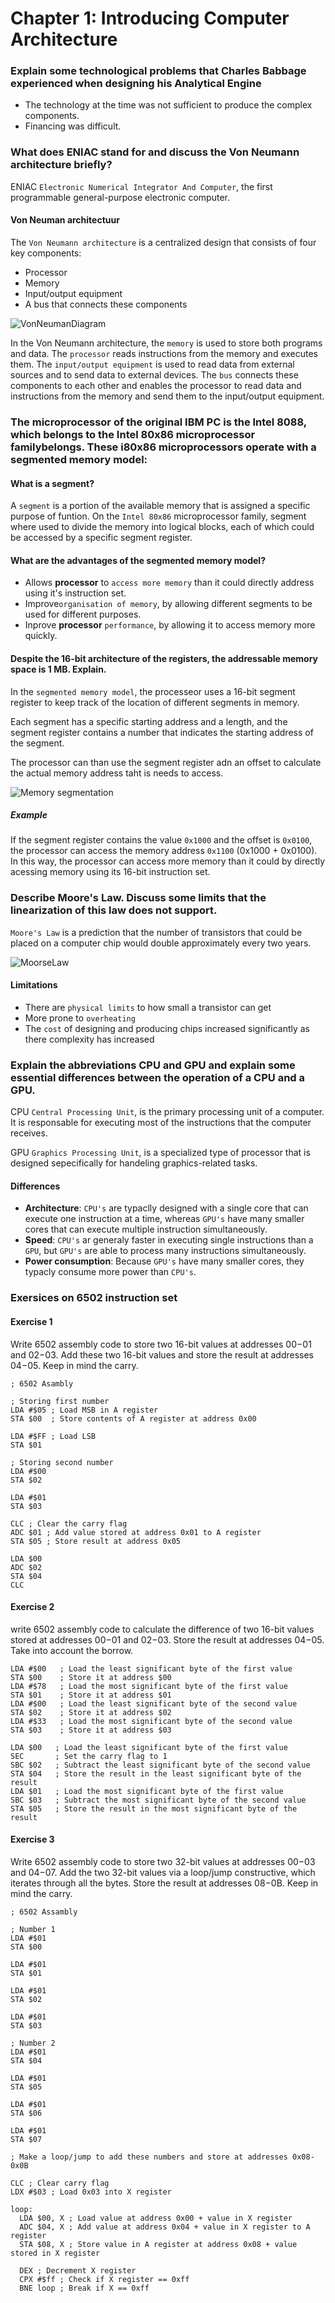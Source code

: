 # Chapter 1: Introducing Computer Architecture

### Explain some technological problems that Charles Babbage experienced when designing his Analytical Engine

- The technology at the time was not sufficient to produce the complex components.
- Financing was difficult.

### What does ENIAC stand for and discuss the Von Neumann architecture briefly?

ENIAC `Electronic Numerical Integrator And Computer`, the first programmable general-purpose electronic computer.

#### Von Neuman architectuur

The `Von Neumann architecture` is a centralized design that consists of four key components:

- Processor
- Memory
- Input/output equipment
- A bus that connects these components

![VonNeumanDiagram](/img/VonNeumann.jpg)

In the Von Neumann architecture, the `memory` is used to store both programs and data. 
The `processor` reads instructions from the memory and executes them. The `input/output equipment` is used to read data from external sources and to send data to external devices. 
The `bus` connects these components to each other and enables the processor to read data and instructions from the memory and send them to the input/output equipment.

### The microprocessor of the original IBM PC is the Intel 8088, which belongs to the Intel 80x86 microprocessor familybelongs. These i80x86 microprocessors operate with a segmented memory model:

#### What is a segment?

A `segment` is a portion of the available memory that is assigned a specific purpose of funtion.
On the `Intel 80x86` microprocessor family, segment where used to divide the memory into logical blocks, each of which could be accessed by a specific segment register.

#### What are the advantages of the segmented memory model?

- Allows **processor** to `access more memory` than it could directly address using it's instruction set.
- Improve`organisation of memory`, by allowing different segments to be used for different purposes.
- Inprove **processor** `performance`, by allowing it to access memory more quickly.

#### Despite the 16-bit architecture of the registers, the addressable memory space is 1 MB. Explain.

In the `segmented memory model`, the processeor uses a 16-bit segment register to keep track of the location of different segments in memory. 

Each segment has a specific starting address and a length, and the segment register contains a number that indicates the starting address of the segment.

The processor can than use the segment register adn an offset to calculate the actual memory address taht is needs to access.

![Memory segmentation](/img/memotySegmentation.png)

##### Example

If the segment register contains the value `0x1000` and the offset is `0x0100`, the processor can access the memory address `0x1100` (0x1000 + 0x0100). In this way, the processor can access more memory than it could by directly acessing memory using its 16-bit instruction set.

### Describe Moore's Law. Discuss some limits that the linearization of this law does not support.

`Moore's Law` is a prediction that the number of transistors that could be placed on a computer chip would double approximately every two years.

![MoorseLaw](/img/moorseLaw.png)

#### Limitations

- There are `physical limits` to how small a transistor can get
- More prone to `overheating`
- The `cost` of designing and producing chips increased significantly as there complexity has increased

### Explain the abbreviations CPU and GPU and explain some essential differences between the operation of a CPU and a GPU.

CPU `Central Processing Unit`, is the primary processing unit of a computer. It is responsable for executing most of the instructions that the computer receives. 

GPU `Graphics Processing Unit`, is a specialized type of processor that is designed sepecifically for handeling graphics-related tasks.

#### Differences

- **Architecture**: `CPU's` are typaclly designed with a single core that can execute one instruction at a time, whereas `GPU's` have many smaller cores that can execute multiple instruction simultaneously.
- **Speed**: `CPU's` ar generaly faster in executing single instructions than a `GPU`, but `GPU's` are able to process many instructions simultaneously.
- **Power consumption**: Because `GPU's` have many smaller cores, they typacly consume more power than `CPU's`.

### Exersices on 6502 instruction set

#### Exercise 1
Write 6502 assembly code to store two 16-bit values at addresses $00-$01 and $02-$03.
Add these two 16-bit values and store the result at addresses $04-$05. Keep in mind the carry.

```assembly
; 6502 Asambly

; Storing first number
LDA #$05 ; Load MSB in A register
STA $00  ; Store contents of A register at address 0x00

LDA #$FF ; Load LSB
STA $01

; Storing second number
LDA #$00
STA $02

LDA #$01
STA $03

CLC ; Clear the carry flag
ADC $01 ; Add value stored at address 0x01 to A register
STA $05 ; Store result at address 0x05

LDA $00
ADC $02
STA $04
CLC
```

#### Exercise 2
write 6502 assembly code to calculate the difference of two 16-bit values stored at
addresses $00-$01 and $02-$03. Store the result at addresses $04-$05. Take into account the borrow.

```assembly
LDA #$00   ; Load the least significant byte of the first value
STA $00    ; Store it at address $00
LDA #$78   ; Load the most significant byte of the first value
STA $01    ; Store it at address $01
LDA #$00   ; Load the least significant byte of the second value
STA $02    ; Store it at address $02
LDA #$33   ; Load the most significant byte of the second value
STA $03    ; Store it at address $03

LDA $00   ; Load the least significant byte of the first value
SEC       ; Set the carry flag to 1
SBC $02   ; Subtract the least significant byte of the second value
STA $04   ; Store the result in the least significant byte of the result
LDA $01   ; Load the most significant byte of the first value
SBC $03   ; Subtract the most significant byte of the second value
STA $05   ; Store the result in the most significant byte of the result
```

#### Exercise 3
Write 6502 assembly code to store two 32-bit values at addresses $00-$03 and $04-$07.
Add the two 32-bit values via a loop/jump constructive, which iterates through all the bytes. Store the
result at addresses $08-$0B. Keep in mind the carry.

```assembly
; 6502 Assambly

; Number 1
LDA #$01
STA $00

LDA #$01
STA $01

LDA #$01
STA $02

LDA #$01
STA $03

; Number 2
LDA #$01
STA $04

LDA #$01
STA $05

LDA #$01
STA $06

LDA #$01
STA $07

; Make a loop/jump to add these numbers and store at addresses 0x08-0x0B

CLC ; Clear carry flag
LDX #$03 ; Load 0x03 into X register

loop:
  LDA $00, X ; Load value at address 0x00 + value in X register
  ADC $04, X ; Add value at address 0x04 + value in X register to A register
  STA $08, X ; Store value in A register at address 0x08 + value stored in X register
  
  DEX ; Decrement X register
  CPX #$ff ; Check if X register == 0xff
  BNE loop ; Break if X == 0xff
```
